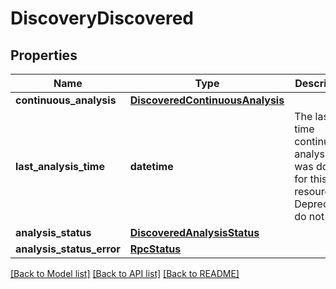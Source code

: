 # DiscoveryDiscovered

## Properties
Name | Type | Description | Notes
------------ | ------------- | ------------- | -------------
**continuous_analysis** | [**DiscoveredContinuousAnalysis**](DiscoveredContinuousAnalysis.md) |  | [optional] 
**last_analysis_time** | **datetime** | The last time continuous analysis was done for this resource. Deprecated, do not use. | [optional] 
**analysis_status** | [**DiscoveredAnalysisStatus**](DiscoveredAnalysisStatus.md) |  | [optional] 
**analysis_status_error** | [**RpcStatus**](RpcStatus.md) |  | [optional] 

[[Back to Model list]](../README.md#documentation-for-models) [[Back to API list]](../README.md#documentation-for-api-endpoints) [[Back to README]](../README.md)

